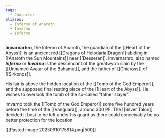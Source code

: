 ```yaml
---
tags:
  - Character
aliases:
  - Inferno of Anaroth
  - Invarno
  - Inferno
---
```

**Imvarnarhro**, the Inferno of Anaroth, the guardian of the [[Heart of the Abyss]], is an ancient red [[Dragons of Helodaria|Dragon]] abiding in [[Anaroth the Sun Mountains]] near [[Desseran]]. Imvarnarhro, also named ***Inferno*** or ***Invarno*** is the descendant of the greatwyrm slain by the [[Unnamed Avatar of the Bahamut]], and the father of [[Chiaross]] of [[Sirkonos]].

His lair is above the hidden location of the [[Tomb of the God Emperor]], and the supposed final resting place of the [[Heart of the Abyss]]. He wishes to overlook the tomb of the so-called "father slayer".

Imvarno took the [[Tomb of the God Emperor]] some five hundred years before the time of the [[Vanguard]], around 300 PF. The [[Silver Talon]] decided it best to be left under his guard as there could conceivably be no better protection for the location.

![[Pasted image 20250910175914.png|500]]

